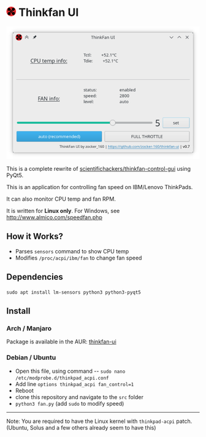 # ![](images/thinkfan-icon.png) Thinkfan UI

![Screenshot](images/Screenshot_20210721_213215.png)

This is a complete rewrite of [scientifichackers/thinkfan-control-gui](https://github.com/scientifichackers/thinkfan-control-gui) using PyQt5.

This is an application for controlling fan speed on IBM/Lenovo ThinkPads.

It can also monitor CPU temp and fan RPM.

It is written for **Linux only**. For Windows, see http://www.almico.com/speedfan.php   

## How it Works?

+ Parses `sensors` command to show CPU temp
+ Modifies `/proc/acpi/ibm/fan` to change fan speed

## Dependencies

`sudo apt install lm-sensors python3 python3-pyqt5`

## Install

### Arch / Manjaro

Package is available in the AUR: [thinkfan-ui](https://aur.archlinux.org/packages/thinkfan-ui/)

### Debian / Ubuntu

+ Open this file, using command -- `sudo nano /etc/modprobe.d/thinkpad_acpi.conf` 
+ Add line `options thinkpad_acpi fan_control=1`
+ Reboot
+ clone this repository and navigate to the `src` folder
+ `python3 fan.py` (add `sudo` to modify speed)

---

Note: You are required to have the Linux kernel with `thinkpad-acpi` patch. (Ubuntu, Solus and a few others already seem to have this)
